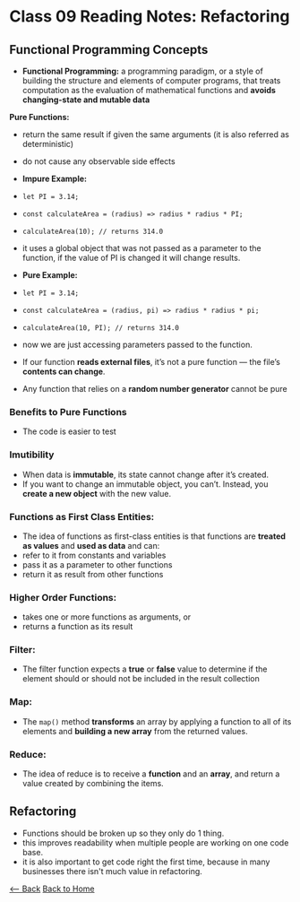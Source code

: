 # Class 09 Reading Notes: Refactoring

## Functional Programming Concepts

- **Functional Programming:** a programming paradigm, or a style of building the structure and elements of computer programs, that treats computation as the evaluation of mathematical functions and **avoids changing-state and mutable data**

**Pure Functions:** 
- return the same result if given the same arguments (it is also referred as deterministic)
 - do not cause any observable side effects

 - **Impure Example:**
 - `let PI = 3.14;` 
 - `const calculateArea = (radius) => radius * radius * PI;`
 - `calculateArea(10); // returns 314.0`
-  it uses a global object that was not passed as a parameter to the function, if the value of PI is changed it will change results.

- **Pure Example:**
- `let PI = 3.14;`
- `const calculateArea = (radius, pi) => radius * radius * pi;`
- `calculateArea(10, PI); // returns 314.0`
- now we are just accessing parameters passed to the function.

- If our function  **reads external files**, it’s not a pure function — the file’s **contents can change**.
- Any function that relies on a **random number generator** cannot be pure

### Benefits to Pure Functions
- The code is easier to test

### Imutibility 
- When data is **immutable**, its state cannot change after it’s created. 
- If you want to change an immutable object, you can’t. Instead, you **create a new object** with the new value.

### Functions as First Class Entities:
- The idea of functions as first-class entities is that functions are **treated as values** and **used as data** and can:
- refer to it from constants and variables
- pass it as a parameter to other functions
- return it as result from other functions

### Higher Order Functions:
- takes one or more functions as arguments, or
- returns a function as its result

### Filter:
- The filter function expects a **true** or **false** value to determine if the element should or should not be included in the result collection

### Map:
- The `map()` method **transforms** an array by applying a function to all of its elements and **building a new array** from the returned values.

### Reduce:
- The idea of reduce is to receive a **function** and an **array**, and return a value created by combining the items.

## Refactoring

- Functions should be broken up so they only do 1 thing.
- this improves readability when multiple people are working on one code base.
- it is also important to get code right the first time, because in many businesses there isn't much value in refactoring.


[<-- Back](301readingnotes.md) [Back to Home](README.md)
